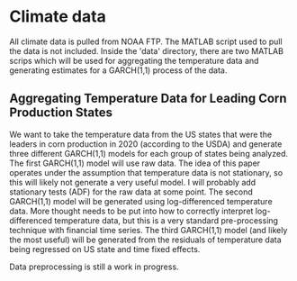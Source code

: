 # Climate data
All climate data is pulled from NOAA FTP. The MATLAB script used to pull the data is not included. Inside the 'data' directory, there are two MATLAB scrips which will be used for aggregating the temperature data and generating estimates for a GARCH(1,1) process of the data.

## Aggregating Temperature Data for Leading Corn Production States
We want to take the temperature data from the US states that were the leaders in corn production in 2020 (according to the USDA) and generate three different GARCH(1,1) models for each group of states being analyzed. The first GARCH(1,1) model will use raw data. The idea of this paper operates under the assumption that temperature data is not stationary, so this will likely not generate a very useful model. I will probably add stationary tests (ADF) for the raw data at some point. The second GARCH(1,1) model will be generated using log-differenced temperature data. More thought needs to be put into how to correctly interpret log-differenced temperature data, but this is a very standard pre-processing technique with financial time series. The third GARCH(1,1) model (and likely the most useful) will be generated from the residuals of temperature data being regressed on US state and time fixed effects. 

Data preprocessing is still a work in progress.

